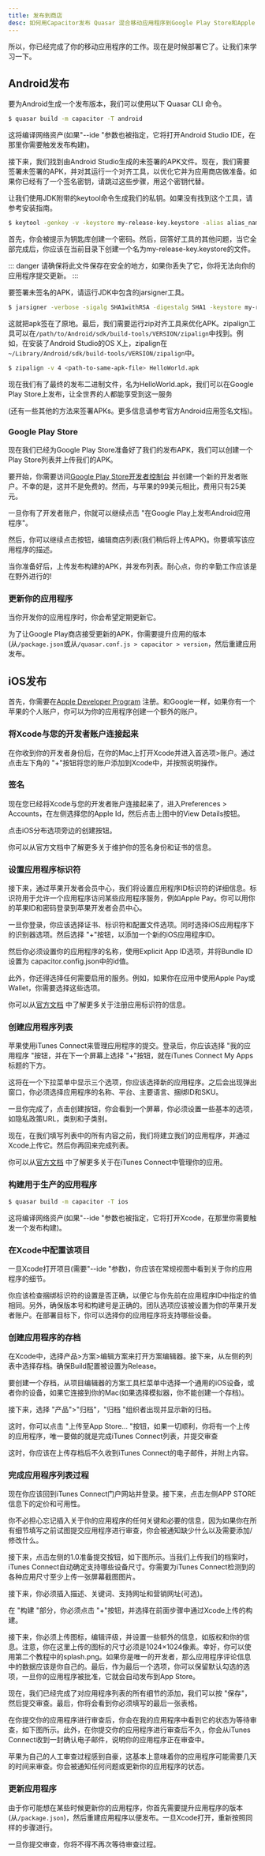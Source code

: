 ```yaml
---
title: 发布到商店
desc: 如何用Capacitor发布 Quasar 混合移动应用程序到Google Play Store和Apple App Store。
---
```


所以，你已经完成了你的移动应用程序的工作。现在是时候部署它了。让我们来学习一下。

## Android发布

要为Android生成一个发布版本，我们可以使用以下 Quasar CLI 命令。

```bash
$ quasar build -m capacitor -T android
```

这将编译网络资产(如果"--ide "参数也被指定，它将打开Android Studio IDE，在那里你需要触发发布构建)。

接下来，我们找到由Android Studio生成的未签署的APK文件。现在，我们需要签署未签署的APK，并对其运行一个对齐工具，以优化它并为应用商店做准备。如果你已经有了一个签名密钥，请跳过这些步骤，用这个密钥代替。

让我们使用JDK附带的keytool命令生成我们的私钥。如果没有找到这个工具，请参考安装指南。

```bash
$ keytool -genkey -v -keystore my-release-key.keystore -alias alias_name -keyalg RSA -keysize 2048 -validity 20000
```

首先，你会被提示为钥匙库创建一个密码。然后，回答好工具的其他问题，当它全部完成后，你应该在当前目录下创建一个名为my-release-key.keystore的文件。

::: danger
请确保将此文件保存在安全的地方，如果你丢失了它，你将无法向你的应用程序提交更新。
:::

要签署未签名的APK，请运行JDK中包含的jarsigner工具。

```bash
$ jarsigner -verbose -sigalg SHA1withRSA -digestalg SHA1 -keystore my-release-key.keystore <path-to-unsigned-apk-file> alias_name
```

这就把apk签在了原地。最后，我们需要运行zip对齐工具来优化APK。zipalign工具可以在`/path/to/Android/sdk/build-tools/VERSION/zipalign`中找到。例如，在安装了Android Studio的OS X上，zipalign在`~/Library/Android/sdk/build-tools/VERSION/zipalign`中。

```bash
$ zipalign -v 4 <path-to-same-apk-file> HelloWorld.apk
```

现在我们有了最终的发布二进制文件，名为HelloWorld.apk，我们可以在Google Play Store上发布，让全世界的人都能享受到这一服务

(还有一些其他的方法来签署APKs。更多信息请参考官方Android应用签名文档)。

### Google Play Store

现在我们已经为Google Play Store准备好了我们的发布APK，我们可以创建一个Play Store列表并上传我们的APK。

要开始，你需要访问[Google Play Store开发者控制台](https://play.google.com/apps/publish) 并创建一个新的开发者账户。不幸的是，这并不是免费的。然而，与苹果的99美元相比，费用只有25美元。

一旦你有了开发者账户，你就可以继续点击 "在Google Play上发布Android应用程序"。

然后，你可以继续点击按钮，编辑商店列表(我们稍后将上传APK)。你要填写该应用程序的描述。

当你准备好后，上传发布构建的APK，并发布列表。耐心点，你的辛勤工作应该是在野外进行的!

### 更新你的应用程序

当你开发你的应用程序时，你会希望定期更新它。

为了让Google Play商店接受更新的APK，你需要提升应用的版本(从`/package.json`或从`/quasar.conf.js > capacitor > version`，然后重建应用发布。

## iOS发布

首先，你需要在[Apple Developer Program](https://developer.apple.com/programs/) 注册。和Google一样，如果你有一个苹果的个人账户，你可以为你的应用程序创建一个额外的账户。

### 将Xcode与您的开发者账户连接起来

在你收到你的开发者身份后，在你的Mac上打开Xcode并进入首选项>账户。通过点击左下角的 "+"按钮将您的账户添加到Xcode中，并按照说明操作。

### 签名

现在您已经将Xcode与您的开发者账户连接起来了，进入Preferences > Accounts，在左侧选择您的Apple Id，然后点击上图中的View Details按钮。

点击iOS分布选项旁边的创建按钮。

你可以从官方文档中了解更多关于维护你的签名身份和证书的信息。

### 设置应用程序标识符

接下来，通过苹果开发者会员中心，我们将设置应用程序ID标识符的详细信息。标识符用于允许一个应用程序访问某些应用程序服务，例如Apple Pay。你可以用你的苹果ID和密码登录到苹果开发者会员中心。

一旦你登录，你应该选择证书、标识符和配置文件选项。同时选择iOS应用程序下的识别器选项。然后选择 "+"按钮，以添加一个新的iOS应用程序ID。

然后你必须设置你的应用程序的名称，使用Explicit App ID选项，并将Bundle ID设置为 capacitor.config.json中的id值。

此外，你还得选择任何需要启用的服务。例如，如果你在应用中使用Apple Pay或Wallet，你需要选择这些选项。

你可以从[官方文档](https://developer.apple.com/library/ios/documentation/IDEs/Conceptual/AppDistributionGuide/MaintainingProfiles/MaintainingProfiles.html) 中了解更多关于注册应用标识符的信息。

### 创建应用程序列表

苹果使用iTunes Connect来管理应用程序的提交。登录后，你应该选择 "我的应用程序 "按钮，并在下一个屏幕上选择 "+"按钮，就在iTunes Connect My Apps标题的下方。

这将在一个下拉菜单中显示三个选项，你应该选择新的应用程序。之后会出现弹出窗口，你必须选择应用程序的名称、平台、主要语言、捆绑ID和SKU。

一旦你完成了，点击创建按钮，你会看到一个屏幕，你必须设置一些基本的选项，如隐私政策URL，类别和子类别。

现在，在我们填写列表中的所有内容之前，我们将建立我们的应用程序，并通过Xcode上传它。然后你再回来完成列表。

你可以从[官方文档](https://developer.apple.com/library/ios/documentation/IDEs/Conceptual/AppDistributionGuide/UsingiTunesConnect/UsingiTunesConnect.html) 中了解更多关于在iTunes Connect中管理你的应用。

### 构建用于生产的应用程序

```bash
$ quasar build -m capacitor -T ios
```

这将编译网络资产(如果"--ide "参数也被指定，它将打开Xcode，在那里你需要触发一个发布构建)。

### 在Xcode中配置该项目

一旦Xcode打开项目(需要"--ide "参数)，你应该在常规视图中看到关于你的应用程序的细节。

你应该检查捆绑标识符的设置是否正确，以便它与你先前在应用程序ID中指定的值相同。另外，确保版本号和构建号是正确的。团队选项应该被设置为你的苹果开发者账户。在部署目标下，你可以选择你的应用程序将支持哪些设备。

### 创建应用程序的存档

在Xcode中，选择产品>方案>编辑方案来打开方案编辑器。接下来，从左侧的列表中选择存档。确保Build配置被设置为Release。

要创建一个存档，从项目编辑器的方案工具栏菜单中选择一个通用的iOS设备，或者你的设备，如果它连接到你的Mac(如果选择模拟器，你不能创建一个存档)。

接下来，选择 "产品">"归档"，"归档 "组织者出现并显示新的归档。

这时，你可以点击 "上传至App Store... "按钮，如果一切顺利，你将有一个上传的应用程序，唯一要做的就是完成iTunes Connect列表，并提交审查

这时，你应该在上传存档后不久收到iTunes Connect的电子邮件，并附上内容。

### 完成应用程序列表过程

现在你应该回到iTunes Connect门户网站并登录。接下来，点击左侧APP STORE信息下的定价和可用性。

你不必担心忘记插入关于你的应用程序的任何关键和必要的信息，因为如果你在所有细节填写之前试图提交应用程序进行审查，你会被通知缺少什么以及需要添加/修改什么。

接下来，点击左侧的1.0准备提交按钮，如下图所示。当我们上传我们的档案时，iTunes Connect自动确定支持哪些设备尺寸。你需要为iTunes Connect检测到的各种应用尺寸至少上传一张屏幕截图图片。

接下来，你必须插入描述、关键词、支持网址和营销网址(可选)。

在 "构建 "部分，你必须点击 "+"按钮，并选择在前面步骤中通过Xcode上传的构建。

接下来，你必须上传图标，编辑评级，并设置一些额外的信息，如版权和你的信息。注意，你在这里上传的图标的尺寸必须是1024×1024像素。幸好，你可以使用第二个教程中的splash.png。如果你是唯一的开发者，那么应用程序评论信息中的数据应该是你自己的。最后，作为最后一个选项，你可以保留默认勾选的选项，一旦你的应用程序被批准，它就会自动发布到App Store。

现在，我们已经完成了对应用程序列表的所有细节的添加，我们可以按 "保存"，然后提交审查。最后，你将会看到你必须填写的最后一张表格。

在你提交你的应用程序进行审查后，你会在我的应用程序中看到它的状态为等待审查，如下图所示。此外，在你提交你的应用程序进行审查后不久，你会从iTunes Connect收到一封确认电子邮件，说明你的应用程序正在审查中。

苹果为自己的人工审查过程感到自豪，这基本上意味着你的应用程序可能需要几天的时间来审查。你会被通知任何问题或更新你的应用程序的状态。

### 更新应用程序

由于你可能想在某些时候更新你的应用程序，你首先需要提升应用程序的版本(从`/package.json`)，然后重建应用程序以便发布。一旦Xcode打开，重新按照同样的步骤进行。

一旦你提交审查，你将不得不再次等待审查过程。
